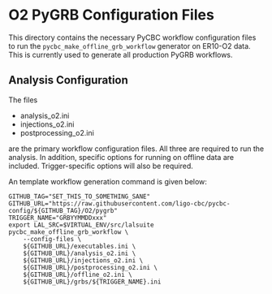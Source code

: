 # O2 PyGRB Configuration Files #

This directory contains the necessary PyCBC workflow configuration files to
run the ``pycbc_make_offline_grb_workflow`` generator on ER10-O2 data.
This is currently used to generate all production PyGRB workflows.

## Analysis Configuration ##

The files

 * analysis_o2.ini
 * injections_o2.ini
 * postprocessing_o2.ini

are the primary workflow configuration files. All three are required to run
the analysis. In addition, specific options for running on offline data are
included. Trigger-specific options will also be required.

An template workflow generation command is given below:

```
GITHUB_TAG="SET_THIS_TO_SOMETHING_SANE"
GITHUB_URL="https://raw.githubusercontent.com/ligo-cbc/pycbc-config/${GITHUB_TAG}/O2/pygrb"
TRIGGER_NAME="GRBYYMMDDxxx"
export LAL_SRC=$VIRTUAL_ENV/src/lalsuite
pycbc_make_offline_grb_workflow \
    --config-files \
    ${GITHUB_URL}/executables.ini \
    ${GITHUB_URL}/analysis_o2.ini \
    ${GITHUB_URL}/injections_o2.ini \
    ${GITHUB_URL}/postprocessing_o2.ini \
    ${GITHUB_URL}/offline_o2.ini \
    ${GITHUB_URL}/grbs/${TRIGGER_NAME}.ini
```
